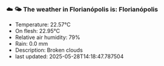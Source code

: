 ### ☁️ 🌤️  The weather in Florianópolis is: Florianópolis

- Temperature: 22.57°C
- On flesh: 22.95°C
- Relative air humidity: 79%
- Rain: 0.0 mm
- Description: Broken clouds
- last updated: 2025-05-28T14:18:47.787504
